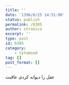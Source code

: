```yaml
---
title: ''
date: '1396/6/25 14:51:00'
status: publish
permalink: /6305
author: straxico
excerpt: ''
type: post
id: 6305
category:
    - tytomood
tag: []
post_format: []
---
```

عقل را دیوانه کردی عاقبت